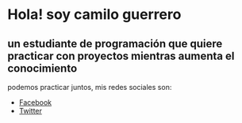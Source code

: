 # Hola! soy camilo guerrero

## un estudiante de programación que quiere practicar con proyectos mientras aumenta el conocimiento

podemos practicar juntos, mis redes sociales son:

- [Facebook](https://www.facebook.com/camilo.guerrero.3597789/)
- [Twitter](https://twitter.com/cristian321893)
